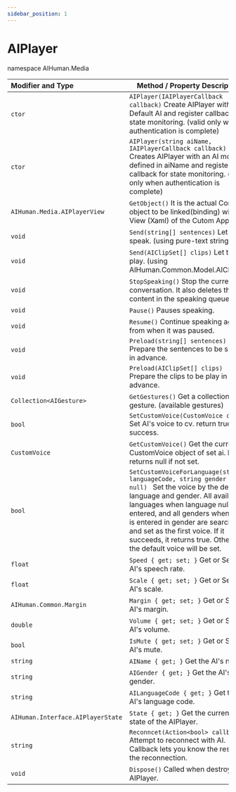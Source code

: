 ```yaml
---
sidebar_position: 1
---
```


# AIPlayer

namespace AIHuman.Media

| Modifier and Type                    | Method / Property Description                                |
| :----------------------------------- | ------------------------------------------------------------ |
| `ctor`                               | `AIPlayer(IAIPlayerCallback callback)` Create AIPlayer with Default AI and register callback for state monitoring. (valid only when authentication is complete) |
| `ctor`                               | `AIPlayer(string aiName, IAIPlayerCallback callback)` Creates AIPlayer with an AI model defined in aiName and registers callback for state monitoring. (valid only when authentication is complete) |
| `AIHuman.Media.AIPlayerView`         | `GetObject()` It is the actual Control object to be linked(binding) with the View (Xaml) of the Cutom App. |
| `void`                               | `Send(string[] sentences)` Let the AI speak. (using pure-text string) |
| `void`                               | `Send(AIClipSet[] clips)` Let the AI play. (using AIHuman.Common.Model.AIClipSet) |
| `void`                               | `StopSpeaking()` Stop the current conversation. It also deletes the content in the speaking queue. |
| `void`                               | `Pause()` Pauses speaking.                                    |
| `void`                               | `Resume()` Continue speaking again from when it was paused.   |
| `void`                               | `Preload(string[] sentences)` Prepare the sentences to be spoken in advance. |
| `void`                               | `Preload(AIClipSet[] clips)` Prepare the clips to be play in advance. |
| `Collection<AIGesture>`              | `GetGestures()` Get a collection of gesture. (available gestures) |
| `bool`                               | `SetCustomVoice(CustomVoice cv)` Set AI's voice to cv. return true if success.|
| `CustomVoice`                        | `GetCustomVoice()` Get the current CustomVoice object of set ai. It returns null if not set. |
| `bool`                        | `SetCustomVoiceForLanguage(string languageCode, string gender = null) ` Set the voice by the desired language and gender. All available languages when language null is entered, and all genders when null is entered in gender are searched and set as the first voice. If it succeeds, it returns true. Otherwise the default voice will be set. |
| `float`                              | `Speed { get; set; }` Get or Set the AI's speech rate.       |
| `float`                              | `Scale { get; set; }` Get or Set the AI's scale.             |
| `AIHuman.Common.Margin`              | `Margin { get; set; }` Get or Set the AI's margin.           |
| `double`                             | `Volume { get; set; }` Get or Set the AI's volume.           |
| `bool`                               | `IsMute { get; set; }` Get or Set the AI's mute.             |
| `string`                             | `AIName { get; }` Get the AI's name.                           |
| `string`                             | `AIGender { get; }` Get the AI's gender.                        |
| `string`                             | `AILanguageCode { get; }` Get the AI's language code.                        |
| `AIHuman.Interface.AIPlayerState`    | `State { get; }` Get the current state of the AIPlayer.                 |
| `string`                             | `Reconncet(Action<bool> callback)` Attempt to reconnect with AI. Callback lets you know the result of the reconnection.         |
| `void`                               | `Dispose()` Called when destroying AIPlayer.                 |
